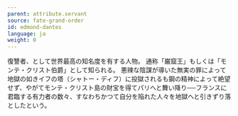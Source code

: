 ```yaml
---
parent: attribute.servant
source: fate-grand-order
id: edmond-dantes
language: ja
weight: 0
---
```


復讐者、として世界最高の知名度を有する人物。
通称「巌窟王」もしくは「モンテ・クリスト伯爵」として知られる。
悪辣な陰謀が導いた無実の罪によって地獄の如きイフの塔（シャトー・ディフ）に投獄されるも鋼の精神によって絶望せず、やがてモンテ・クリスト島の財宝を得てパリへと舞い降り──フランスに君臨する有力者の数々、すなわちかつて自分を陥れた人々を地獄へと引きずり落としたという。
